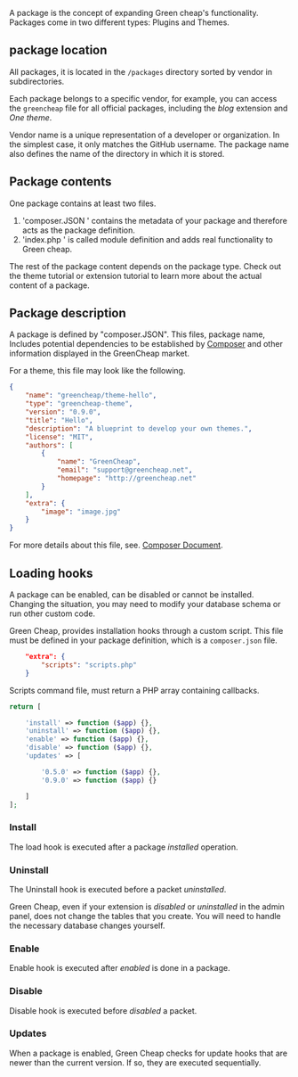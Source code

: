 <p class="uk-article-lead">A package is the concept of expanding Green cheap's functionality. Packages come in two different types: Plugins and Themes.</p>

## package location

All packages, it is located in the `/packages` directory sorted by vendor in subdirectories.

Each package belongs to a specific vendor, for example, you can access the `greencheap` file for all official packages, including the _blog_ extension and _One theme_.

Vendor name is a unique representation of a developer or organization. In the simplest case, it only matches the GitHub username. The package name also defines the name of the directory in which it is stored.

## Package contents
One package contains at least two files.
1. 'composer.JSON ' contains the metadata of your package and therefore acts as the package definition.
2. 'index.php ' is called module definition and adds real functionality to Green cheap.

The rest of the package content depends on the package type. Check out the theme tutorial or extension tutorial to learn more about the actual content of a package.

## Package description
A package is defined by "composer.JSON". This files, package name, Includes potential dependencies to be established by [Composer](https://getcomposer.org) and other information displayed in the GreenCheap market.

For a theme, this file may look like the following.

```json
{
    "name": "greencheap/theme-hello",
    "type": "greencheap-theme",
    "version": "0.9.0",
    "title": "Hello",
    "description": "A blueprint to develop your own themes.",
    "license": "MIT",
    "authors": [
        {
            "name": "GreenCheap",
            "email": "support@greencheap.net",
            "homepage": "http://greencheap.net"
        }
    ],
    "extra": {
        "image": "image.jpg"
    }
}
```

For more details about this file, see. [Composer Document](https://getcomposer.org/doc/01-basic-usage.md).

## Loading hooks
A package can be enabled, can be disabled or cannot be installed. Changing the situation, you may need to modify your database schema or run other custom code.

Green Cheap, provides installation hooks through a custom script. This file must be defined in your package definition, which is a `composer.json` file.

```json
    "extra": {
        "scripts": "scripts.php"
    }
```

Scripts command file, must return a PHP array containing callbacks.

```php
return [

    'install' => function ($app) {},
    'uninstall' => function ($app) {},
    'enable' => function ($app) {},
    'disable' => function ($app) {},
    'updates' => [

        '0.5.0' => function ($app) {},
        '0.9.0' => function ($app) {}

    ]
];
```

### Install

The load hook is executed after a package _installed_ operation.

### Uninstall
The Uninstall hook is executed before a packet _uninstalled_.

Green Cheap, even if your extension is _disabled_ or _uninstalled_ in the admin panel, does not change the tables that you create. You will need to handle the necessary database changes yourself.

### Enable
Enable hook is executed after _enabled_ is done in a package.

### Disable
Disable hook is executed before _disabled_ a packet.

### Updates
When a package is enabled, Green Cheap checks for update hooks that are newer than the current version. If so, they are executed sequentially.